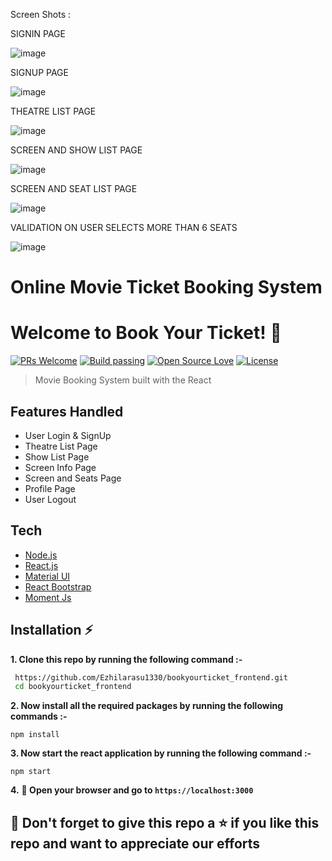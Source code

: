 Screen Shots :

SIGNIN PAGE

![image](https://user-images.githubusercontent.com/19296585/129450952-2579fc45-8ccb-466e-a8ba-e33d102ebf7b.png)


SIGNUP PAGE

![image](https://user-images.githubusercontent.com/19296585/129450979-51d9841b-fd63-4cc9-bae7-2eb206124d2b.png)

THEATRE LIST PAGE 

![image](https://user-images.githubusercontent.com/19296585/129576001-986569f2-abe7-4f4d-a336-76e36ac0472e.png)

SCREEN AND SHOW LIST PAGE

![image](https://user-images.githubusercontent.com/19296585/129575633-e9a3ca75-133b-430b-8a8a-7f3b6a207205.png)

SCREEN AND SEAT LIST PAGE

![image](https://user-images.githubusercontent.com/19296585/129584112-5666cfae-6c25-431c-9574-6faa9f3cd59b.png)

VALIDATION ON USER SELECTS MORE THAN 6 SEATS

![image](https://user-images.githubusercontent.com/19296585/129584034-959e1f1e-df6a-440c-8f5a-8d1e0f6ca660.png)



# Online Movie Ticket Booking System

# Welcome to Book Your Ticket! 🎫

[![PRs Welcome](https://img.shields.io/badge/PRs-welcome-brightgreen.svg?style=flat-square)]()&nbsp;[![Build passing](https://img.shields.io/badge/Build-Passing-brightgreen.svg?style=flat-square)]()&nbsp;[![Open Source Love](https://badges.frapsoft.com/os/v1/open-source.svg?v=102)]()&nbsp;[![License](https://img.shields.io/badge/license-MIT-brightgreen)]()

> Movie Booking System built with the React

## Features Handled

- User Login & SignUp
- Theatre List Page
- Show List Page
- Screen Info Page
- Screen and Seats Page
- Profile Page
- User Logout
## Tech

- [Node.js](https://nodejs.org/en/)
- [React.js](https://reactjs.org/)
- [Material UI](https://material-ui.com/)
- [React Bootstrap](https://react-bootstrap.github.io/)
- [Moment Js](https://momentjs.com/)

## Installation :zap:

**1. Clone this repo by running the following command :-**

```bash
 https://github.com/Ezhilarasu1330/bookyourticket_frontend.git
 cd bookyourticket_frontend
```

**2. Now install all the required packages by running the following commands :-**

```
npm install
```

**3. Now start the react application by running the following command :-**

```
npm start
```

**4.** **🎉 Open your browser and go to `https://localhost:3000`**

## 🤩 Don't forget to give this repo a ⭐ if you like this repo and want to appreciate our efforts



